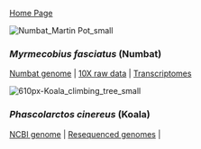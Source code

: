 [Home Page](index.md)

![Numbat_Martin Pot_small](https://user-images.githubusercontent.com/63081372/130896115-5ef0fc84-9594-4e08-902f-eec9cb22f59e.jpg)
### *Myrmecobius fasciatus* (Numbat) 
[Numbat genome](https://data.bioplatforms.com/sk/dataset/bpa-omg-10x-raw-102_100_100_41499-10x_h7l7ydrxx)  |  [10X raw data](https://data.bioplatforms.com/sk/dataset/bpa-omg-10x-raw-102_100_100_41499-10x_h7l7ydrxx)  |  [Transcriptomes](https://data.bioplatforms.com/sk/dataset/bpa-omg-10x-raw-102_100_100_41499-10x_h7l7ydrxx)


![610px-Koala_climbing_tree_small](https://user-images.githubusercontent.com/63081372/130896461-d94a9ca6-979d-4c68-9bc6-4c53e8e588dd.jpg)
### *Phascolarctos cinereus* (Koala)
[NCBI genome](https://www.ncbi.nlm.nih.gov/assembly/GCF_002099425.1/)  |  [Resequenced genomes](https://www.ncbi.nlm.nih.gov/assembly/GCF_002099425.1/)  |  

